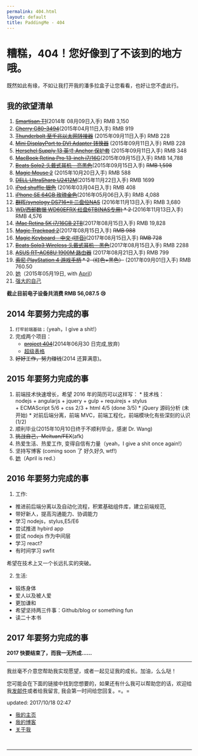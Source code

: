 ```yaml
---
permalink: 404.html
layout: default
title: PaddingMe - 404
---
```


# 糟糕，404！您好像到了不该到的地方哦。

既然如此有缘，不如让我打开我的潘多拉盒子让您看看，也好让您不虚此行。


## 我的欲望清单

  1. <del>[Smartisan T1](http://www.smartisan.cn/)</del>(2014年 08月09日入手) RMB 3,150
  2. <del>[Cherry G80-3494](http://item.jd.com/372399.html)</del>(2015年04月11日入手) RMB 919
  3. <del>[Thunderbolt 至千兆以太网转接器](https://www.apple.com/cn/shop/product/MD463FE/A/thunderbolt-to-gigabit-ethernet-adapter)</del> (2015年09月11日入手) RMB 228
  4. <del>[Mini DisplayPort to DVI Adapter 转换器](https://www.apple.com/cn/shop/product/MB570FE/B/mini-displayport-%E8%87%B3-dvi-%E8%BD%AC%E6%8D%A2%E5%99%A8)</del> (2015年09月11日入手) RMB 228
  5. <del>[Herschel Supply 13 英寸 Anchor 保护套](https://www.tactics.com/herschel-supply/anchor-sleeve-for-ipad-mini/chambray)</del> (2015年09月11日入手) RMB 348
  6. <del>[MacBook Retina Pro 13-inch i7/16G](http://store.apple.com/cn-k12/buy-mac/macbook-pro?product=ME866CH/A&step=config)</del>(2015年09月15日入手) RMB 14,788
  7. <del>[Beats Solo2 头戴式耳机 - 亮黑色](https://item.jd.hk/1986073002.html)</del>(2015年09月15日入手) <del>RMB 1,598</del>
  8. <del>[Magic Mouse 2](https://www.apple.com/cn/shop/product/MLA02CH/A/magic-mouse-2)</del> (2015年10月20日入手) RMB 588
  9. <del>[DELL UltraSharp U2412M](http://item.jd.com/493442.html)</del>(2015年11月22日入手) RMB 1699
  10. <del>[iPod shuffle 银色](https://www.amazon.com/Apple-shuffle-Generation-Discontinued-Manufacturer/dp/B001FA1NUK)</del> (2016年03月04日入手) RMB 408
  11. <del>[iPhone SE 64GB 玫瑰金色](https://www.apple.com/cn/iphone-se/)</del>(2016年05月06日入手) RMB 4,088
  12. <del>[群晖/synology DS716+II 二盘位NAS](https://item.taobao.com/item.htm)</del> (2016年11月13日入手) RMB 3,680
  13. <del>[WD/西部数据 WD60EFRX 红盘6TB(NAS专用)](https://item.taobao.com/item.htm) * 2 </del> (2016年11月13日入手) RMB 4,576
  14. <del>[iMac Retina 5K i7/16GB 2TB](https://www.apple.com/cn/imac/)</del>(2017年08月15日入手) RMB 19,828
  15. <del>[Magic Trackpad 2](https://www.apple.com/cn/shop/product/MJ2R2CH/A/magic-trackpad-2)</del>(2017年08月15日入手) <del>RMB 988</del>
  16. <del>[Magic Keyboard - 中文 (拼音)](https://www.apple.com/cn/shop/product/MJ2R2CH/A/magic-trackpad-2)</del>(2017年08月15日入手) <del>RMB 728</del>
  17. <del>[Beats Solo3 Wireless 头戴式耳机 - 黑色](https://www.apple.com/cn/shop/product/MNEN2PA/A/beats-solo3-wireless-%E5%A4%B4%E6%88%B4%E5%BC%8F%E8%80%B3%E6%9C%BA-%E7%82%AB%E9%BB%91%E8%89%B2)</del>(2017年08月15日入手) RMB 2288
  18. <del>[ASUS RT-AC68U 1900M 路由器](https://item.jd.com/1035733.html)</del> (2017年08月21日入手) RMB 799
  19. <del>[索尼 PlayStation 4 游戏手柄](https://item.jd.com/3600407.html) * 2（红色+黑色）</del> (2017年09月01日入手) RMB 760.50
  20. [她]("四月，我等你很久了!")（2015年05月19日, with [April](http://april.im)）
  21. [强大的自己]("我还在努力，请你相信，我正在努力变得强大！")


**截止目前电子设备共消费 RMB 56,087.5 :cry:**

## 2014 年要努力完成的事
  1. ``打牢前端基础；``（yeah，I give a shit!）
  2. 完成两个项目：
     * <del>[project 404]()</del>(2014年06月30 日完成,放弃)
     * [超级表格](http://supertable.me "我要一个人做完它，想想很害怕")
  3. <del>好好工作，努力赚钱</del>(2014 还算满意)。

## 2015 年要努力完成的事

  1. 前端技术快速增长，希望 2016 年的简历可以这样写：
    * 技术栈：<br>nodejs + angularjs + jquery + gulp + requirejs + stylus <br>+ ECMAScript 5/6 + css 2/3 + html 4/5 (done 3/5)
    * jQuery 源码分析 (未开始)
    * 对前后端分离，前端 MVC，前端工程化，前端模块化有些深刻的认识 (1/2)
  2. 顺利毕业(2015年10月10日终于不顺利毕业，感谢 Dr. Wang)
  3. <del>挑战自己，Meituan/FEX</del>(afk)
  4. 热爱生活、热爱工作, 变得自信有力量（yeah，I give a shit once again!）
  5. 坚持写博客 (coming soon 了 好久好久 wtf!)
  6. [她](http://4yue.me "一切都刚刚好，不多也不少")（April is red.）


## 2016 年要努力完成的事

1. 工作:

  * 推进前后端分离以及自动化流程，积累基础组件库，建立前端规范,
  * 带好新人，提高沟通能力、协调能力
  * 学习 nodejs，stylus,E5/E6
  * 尝试推进 hybird app
  * 尝试 nodejs 作为中间层
  * 学习 react?
  * 有时间学习 swfit

  希望在技术上又一个长远扎实的突破。

2. 生活:

  - 锻炼身体
  - 爱人以及被人爱
  - 更加谦和
  - 希望坚持两三件事：Github/blog or something fun
  - 读二十本书

## 2017 年要努力完成的事


**2017 快要结束了，而我一无所成......**




----

我丝毫不介意您帮助我实现愿望，或者一起见证我的成长。加油，么么哒！

您可能会在下面的链接中找到您想要的，如果还有什么我可以帮助您的话，欢迎给我<a href="mailto:padding4me@gmail.com">发邮件</a>或者给我留言, 我会第一时间给您回复。=。=



updated: 2017/10/18 02:47

* [我的主页](/ "PaddingMe")
* [我的博客](/blog "padding.me/blog")
* [关于我](/about.html "padding.me/about.html")

<br>
<hr>


<!-- UY BEGIN -->
<div id="uyan_frame"></div>
<script type="text/javascript" src="http://v2.uyan.cc/code/uyan.js?uid=1948668"></script>
<!-- UY END -->


